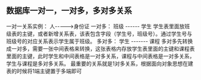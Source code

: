## 数据库一对一，一对多，多对多关系
一对一关系实例：
人----->身份证
一对多：
班级 ------ 学生   学生表里面放班级表的主键，或者新增关系表，该表包含字段（学生号，班级号）。通过学生号与班级号的对应关系表示学生属于班级。
多对多：
学生 ------- 课程   多对多先转换成一对多，需要一张中间表格来转换，这张表格内存放学生表里面的主键和课程表里面的主键，此时学生和中间表格是一对多关系，课程与中间表格是一对多关系，学生与课程是多对多关系。
最重要的关系就是1对多关系，根据面向对象思想在建表的时候将1端主键置于多端即可